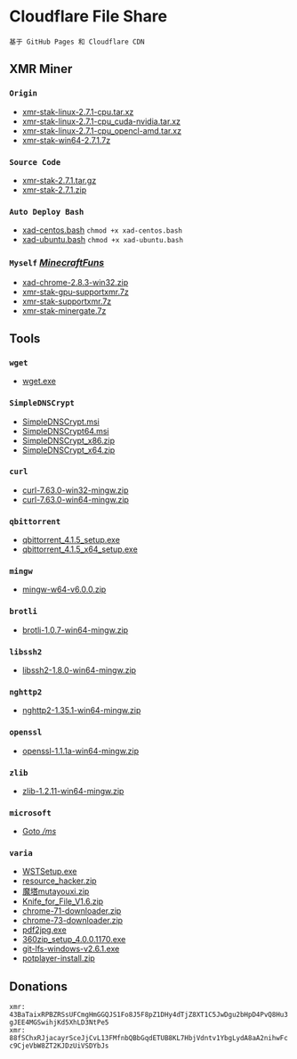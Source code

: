 # Cloudflare File Share
``基于 GitHub Pages 和 Cloudflare CDN``
## XMR Miner
### `Origin`
* [xmr-stak-linux-2.7.1-cpu.tar.xz](/xmr-stak-linux-2.7.1-cpu.tar.xz)
* [xmr-stak-linux-2.7.1-cpu_cuda-nvidia.tar.xz](/xmr-stak-linux-2.7.1-cpu_cuda-nvidia.tar.xz)
* [xmr-stak-linux-2.7.1-cpu_opencl-amd.tar.xz](/xmr-stak-linux-2.7.1-cpu_opencl-amd.tar.xz)
* [xmr-stak-win64-2.7.1.7z](/xmr-stak-win64-2.7.1.7z) 
### `Source Code`
* [xmr-stak-2.7.1.tar.gz](/xmr-stak-2.7.1.tar.gz)
* [xmr-stak-2.7.1.zip](/xmr-stak-2.7.1.zip)
### `Auto Deploy Bash`
* [xad-centos.bash](/xad-centos.bash) `chmod +x xad-centos.bash`
* [xad-ubuntu.bash](/xad-ubuntu.bash) `chmod +x xad-ubuntu.bash`
### `Myself` *[MinecraftFuns](https://github.com/MinecraftFuns)*
* [xad-chrome-2.8.3-win32.zip](/xad-chrome-2.8.3-win32.zip)
* [xmr-stak-gpu-supportxmr.7z](/xmr-stak-gpu-supportxmr.7z)
* [xmr-stak-supportxmr.7z](/xmr-stak-supportxmr.7z)
* [xmr-stak-minergate.7z](/xmr-stak-minergate.7z)

## Tools
### `wget`
* [wget.exe](/wget.exe)
### `SimpleDNSCrypt`
* [SimpleDNSCrypt.msi](/SimpleDNSCrypt.msi)
* [SimpleDNSCrypt64.msi](/SimpleDNSCrypt64.msi)
* [SimpleDNSCrypt_x86.zip](/SimpleDNSCrypt_x86.zip)
* [SimpleDNSCrypt_x64.zip](/SimpleDNSCrypt_x64.zip)
### `curl`
* [curl-7.63.0-win32-mingw.zip](/curl-7.63.0-win32-mingw.zip)
* [curl-7.63.0-win64-mingw.zip](/curl-7.63.0-win64-mingw.zip)
### `qbittorrent`
* [qbittorrent_4.1.5_setup.exe](/qbittorrent_4.1.5_setup.exe)
* [qbittorrent_4.1.5_x64_setup.exe](/qbittorrent_4.1.5_x64_setup.exe)
### `mingw`
* [mingw-w64-v6.0.0.zip](/mingw-w64-v6.0.0.zip)
### `brotli`
* [brotli-1.0.7-win64-mingw.zip](/brotli-1.0.7-win64-mingw.zip)
### `libssh2`
* [libssh2-1.8.0-win64-mingw.zip](/libssh2-1.8.0-win64-mingw.zip)
### `nghttp2`
* [nghttp2-1.35.1-win64-mingw.zip](/nghttp2-1.35.1-win64-mingw.zip)
### `openssl`
* [openssl-1.1.1a-win64-mingw.zip](/openssl-1.1.1a-win64-mingw.zip)
### `zlib`
* [zlib-1.2.11-win64-mingw.zip](/zlib-1.2.11-win64-mingw.zip)
###  `microsoft`
* [Goto */ms*](/ms)
### `varia`
* [WSTSetup.exe](/WSTSetup.exe)
* [resource_hacker.zip](/resource_hacker.zip)
* [魔塔mutayouxi.zip](/魔塔mutayouxi.zip)
* [Knife_for_File_V1.6.zip](/Knife_for_File_V1.6.zip)
* [chrome-71-downloader.zip](/chrome-71-downloader.zip)
* [chrome-73-downloader.zip](/chrome-73-downloader.zip)
* [pdf2jpg.exe](/pdf2jpg.exe)
* [360zip_setup_4.0.0.1170.exe](/360zip_setup_4.0.0.1170.exe)
* [git-lfs-windows-v2.6.1.exe](/git-lfs-windows-v2.6.1.exe)
* [potplayer-install.zip](/potplayer-install.zip)

## Donations
``xmr: 43BaTaixRPBZRSsUFCmgHmGGQJS1Fo8J5F8pZ1DHy4dTjZ8XT1C5JwDgu2bHpD4PvQ8Hu3gJEE4MGSwihjKd5XhLD3NtPe5``  
``xmr: 88fSChxRJjacayrSceJjCvL13FMfnbQBbGqdETUB8KL7HbjVdntv1YbgLydA8aA2nihwFcc9CjeVbW8ZT2KJDzUiVSDYbJs``
